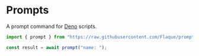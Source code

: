 # Prompts

A prompt command for [Deno](https://deno.land) scripts.

```ts
import { prompt } from "https://raw.githubusercontent.com/Flaque/prompt/0.1.0/mod.ts";

const result = await prompt("name: ");
```
